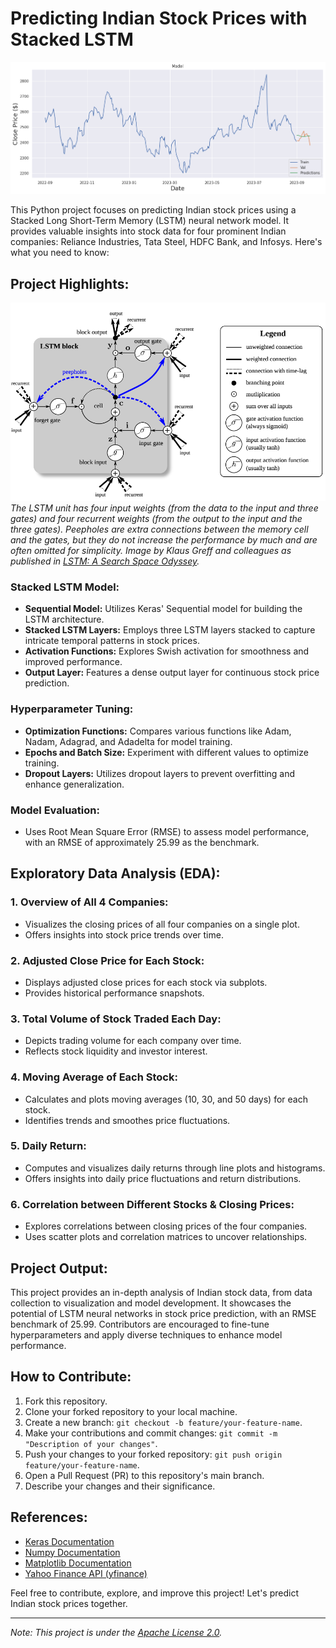 # Predicting Indian Stock Prices with Stacked LSTM

![Alt Text](https://github.com/XAheli/Predicting-Indian-Stocks-Price-with-Stacked-LSTM/raw/main/pred.png)


This Python project focuses on predicting Indian stock prices using a Stacked Long Short-Term Memory (LSTM) neural network model. It provides valuable insights into stock data for four prominent Indian companies: Reliance Industries, Tata Steel, HDFC Bank, and Infosys. Here's what you need to know:

## Project Highlights:

![The LSTM unit has four input weights (from the data to the input and three gates) and four recurrent weights (from the output to the input and the three gates). Peepholes are extra connections between the memory cell and the gates, but they do not increase the performance by much and are often omitted for simplicity. Image by Klaus Greff and colleagues as published in LSTM: A Search Space Odyssey](https://github.com/XAheli/Predicting-Indian-Stocks-Price-with-Stacked-LSTM/blob/main/lstm.png)
*The LSTM unit has four input weights (from the data to the input and three gates) and four recurrent weights (from the output to the input and the three gates). Peepholes are extra connections between the memory cell and the gates, but they do not increase the performance by much and are often omitted for simplicity. Image by Klaus Greff and colleagues as published in [LSTM: A Search Space Odyssey](https://arxiv.org/abs/1503.04069).*


### Stacked LSTM Model:
- **Sequential Model:** Utilizes Keras' Sequential model for building the LSTM architecture.
- **Stacked LSTM Layers:** Employs three LSTM layers stacked to capture intricate temporal patterns in stock prices.
- **Activation Functions:** Explores Swish activation for smoothness and improved performance.
- **Output Layer:** Features a dense output layer for continuous stock price prediction.

### Hyperparameter Tuning:
- **Optimization Functions:** Compares various functions like Adam, Nadam, Adagrad, and Adadelta for model training.
- **Epochs and Batch Size:** Experiment with different values to optimize training.
- **Dropout Layers:** Utilizes dropout layers to prevent overfitting and enhance generalization.

### Model Evaluation:
- Uses Root Mean Square Error (RMSE) to assess model performance, with an RMSE of approximately 25.99 as the benchmark.

## Exploratory Data Analysis (EDA):
### 1. Overview of All 4 Companies:
- Visualizes the closing prices of all four companies on a single plot.
- Offers insights into stock price trends over time.

### 2. Adjusted Close Price for Each Stock:
- Displays adjusted close prices for each stock via subplots.
- Provides historical performance snapshots.

### 3. Total Volume of Stock Traded Each Day:
- Depicts trading volume for each company over time.
- Reflects stock liquidity and investor interest.

### 4. Moving Average of Each Stock:
- Calculates and plots moving averages (10, 30, and 50 days) for each stock.
- Identifies trends and smoothes price fluctuations.

### 5. Daily Return:
- Computes and visualizes daily returns through line plots and histograms.
- Offers insights into daily price fluctuations and return distributions.

### 6. Correlation between Different Stocks & Closing Prices:
- Explores correlations between closing prices of the four companies.
- Uses scatter plots and correlation matrices to uncover relationships.

## Project Output:
This project provides an in-depth analysis of Indian stock data, from data collection to visualization and model development. It showcases the potential of LSTM neural networks in stock price prediction, with an RMSE benchmark of 25.99. Contributors are encouraged to fine-tune hyperparameters and apply diverse techniques to enhance model performance.

## How to Contribute:
1. Fork this repository.
2. Clone your forked repository to your local machine.
3. Create a new branch: `git checkout -b feature/your-feature-name`.
4. Make your contributions and commit changes: `git commit -m "Description of your changes"`.
5. Push your changes to your forked repository: `git push origin feature/your-feature-name`.
6. Open a Pull Request (PR) to this repository's main branch.
7. Describe your changes and their significance.

## References:
- [Keras Documentation](https://keras.io/)
- [Numpy Documentation](https://numpy.org/doc/stable/)
- [Matplotlib Documentation](https://matplotlib.org/stable/contents.html)
- [Yahoo Finance API (yfinance)](https://pypi.org/project/yfinance/)

Feel free to contribute, explore, and improve this project! Let's predict Indian stock prices together.

---

*Note: This project is under the [Apache License 2.0](LICENSE).*
